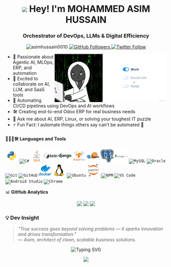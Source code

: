  <h1 align="center"><img src="https://https://github.com/asimhussain0010/asimhussain0010/blob/master/assets/Hi.gif" width="29px"> Hey! I'm MOHAMMED ASIM HUSSAIN</h1>
<h3 align="center">Orchestrator of DevOps, LLMs & Digital Efficiency</h3>
  <p align="center">
  <img src="https://komarev.com/ghpvc/?username=asimhussain0010&label=Profile%20views&color=0e75b6&style=flat" alt="asimhussain0010" />  
  <a href="https://github.com/asimhussain0010?tab=followers">
    <img src="https://img.shields.io/github/followers/asimhussain0010?label=Follow&style=social&color=blue" alt="GitHub Followers">
  </a>
  <a href="https://twitter.com/mrasimhussain">
    <img src="https://img.shields.io/twitter/follow/mrasimhussain?style=social" alt="Twitter Follow">
  </a>
</p>
  
<img src="https://github.com/asimhussain0010/asimhussain0010/blob/master/assets/life_balance.gif" alt="side Image" align="right" width="200" height="auto" />
<a href="https://ko-fi.com/sciencepal"> 
<img src="https://github.com/asimhussain0010/asimhussain0010/blob/master/assets/giphy%20(1).gif" alt="side Gif" align="right" width="150" height="auto"/> </a>
  
  - 🎯 Passionate about Agentic AI, MLOps, ERP, and automation
  - 🤝 Excited to collaborate on AI, LLM, and SaaS tools
  - 🔁 Automating CI/CD pipelines using DevOps and AI workflows
  - 🛠 Creating end-to-end Odoo ERP for real business needs
  - 💬 Ask me about AI, ERP, Linux, or solving your toughest IT puzzle
  - ⚡ Fun Fact: I automate things others say can’t be automated 🚀


  #### 👨🏻‍💻🛠️ Languages and Tools <br />

<code><img height="40" alt="Python" src="https://raw.githubusercontent.com/github/explore/main/topics/python/python.png"></code>
<code><img height="40" alt="C#" src="https://cdn.jsdelivr.net/gh/devicons/devicon/icons/csharp/csharp-original.svg"></code>
<code><img height="40" alt="Java" src="https://raw.githubusercontent.com/github/explore/main/topics/java/java.png"></code>
<code><img height="40" alt="Bash" src="https://raw.githubusercontent.com/github/explore/main/topics/bash/bash.png"></code>
<code><img height="40" alt="Django" src="https://raw.githubusercontent.com/github/explore/main/topics/django/django.png"></code>
<code><img height="40" alt="TensorFlow" src="https://raw.githubusercontent.com/github/explore/main/topics/tensorflow/tensorflow.png"></code>
<code><img height="40" alt="Scikit-Learn" src="https://raw.githubusercontent.com/github/explore/main/topics/scikit-learn/scikit-learn.png"></code>
<code><img height="40" alt="PostgreSQL" src="https://raw.githubusercontent.com/github/explore/main/topics/postgresql/postgresql.png"></code>
<code><img height="40" alt="MongoDB" src="https://raw.githubusercontent.com/github/explore/main/topics/mongodb/mongodb.png"></code>
<code><img height="40" alt="MySQL" src="https://cdn.jsdelivr.net/gh/devicons/devicon/icons/mysql/mysql-original.svg"></code>
<code><img height="40" alt="Oracle" src="https://cdn.jsdelivr.net/gh/devicons/devicon/icons/oracle/oracle-original.svg"></code>
<code><img height="40" alt="Git" src="https://cdn.jsdelivr.net/gh/devicons/devicon/icons/git/git-original.svg"></code>
<code><img height="40" alt="GitHub" src="https://cdn.jsdelivr.net/gh/devicons/devicon/icons/github/github-original.svg"></code>
<code><img height="40" alt="Docker" src="https://raw.githubusercontent.com/github/explore/main/topics/docker/docker.png"></code>
<code><img height="40" alt="Linux" src="https://raw.githubusercontent.com/github/explore/main/topics/linux/linux.png"></code>
<code><img height="40" alt="Ubuntu" src="https://cdn.jsdelivr.net/gh/devicons/devicon/icons/ubuntu/ubuntu-plain-wordmark.svg"></code>
<code><img height="40" alt="Jupyter" src="https://raw.githubusercontent.com/github/explore/main/topics/jupyter-notebook/jupyter-notebook.png"></code>
<code><img height="40" alt="NPM" src="https://cdn.jsdelivr.net/gh/devicons/devicon/icons/npm/npm-original-wordmark.svg"></code>
<code><img height="40" alt="VS Code" src="https://cdn.jsdelivr.net/gh/devicons/devicon/icons/vscode/vscode-original.svg"></code>
<code><img height="40" alt="Android Studio" src="https://cdn.jsdelivr.net/gh/devicons/devicon/icons/androidstudio/androidstudio-original.svg"></code>
<code><img height="40" alt="Chrome" src="https://cdn.jsdelivr.net/gh/devicons/devicon/icons/chrome/chrome-original.svg"></code>


 📊 **GitHub Analytics**

<div align="center">
  <img src="https://github-readme-stats.vercel.app/api?username=asimhussain0010&show_icons=true&count_private=true&theme=radical&hide_border=true&bg_color=0D1117&title_color=58A6FF&icon_color=58A6FF&text_color=8B949E" height="180" />
  <img src="https://github-readme-stats.vercel.app/api/top-langs/?username=asimhussain0010&layout=compact&theme=radical&hide_border=true&bg_color=0D1117&title_color=58A6FF&text_color=8B949E" height="180" />
  <img src="https://streak-stats.demolab.com?user=asimhussain0010&theme=radical&hide_border=true&date_format=j%20M%5B%20Y%5D&background=0D1117&ring=58A6FF&fire=58A6FF&currStreakLabel=8B949E" height="180" />
</div>

### 💡 Dev Insight
> *“True success goes beyond solving problems — it sparks innovation and drives transformation.”*  
> — *Asim, architect of clean, scalable business solutions.*

<p align="center">
  <img src="https://readme-typing-svg.herokuapp.com?font=JetBrains+Mono&pause=1000&color=58A6FF&center=true&vCenter=true&width=650&lines=👋+Appreciate+your+visit+!;💡+Building+smart+solutions+daily...;🚀+Creating+with+passion+and+purpose!;🧠+Transforming+ideas+into+real-world+impact+since+2019." alt="Typing SVG" />
</p>

<p align="center">
  <img src="https://capsule-render.vercel.app/api?type=waving&color=0:0f2027,100:2c5364&height=100&section=footer&text=Let's%20Connect%20%7C%20Keep%20Learning%20%7C%20Stay%20Curious%20🚀&fontColor=ffffff&fontSize=22&animation=twinkling" />
</p>
